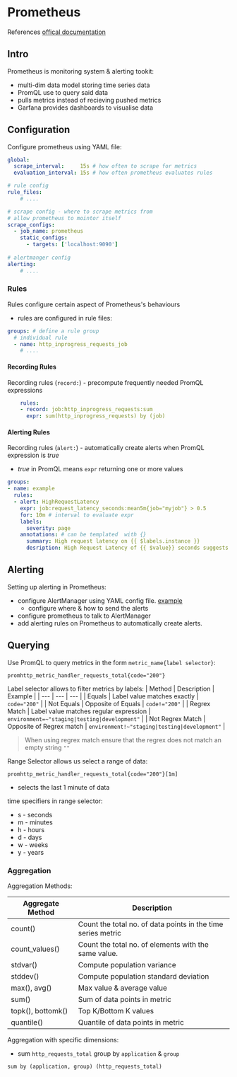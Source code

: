 # Prometheus
References [offical documentation](https://prometheus.io/)

## Intro
Prometheus is monitoring system & alerting tookit:
- multi-dim data model storing time series data
- PromQL use to query said data
- pulls metrics instead of recieving pushed metrics
- Garfana provides dashboards to visualise data

## Configuration
Configure prometheus using YAML file:
```yaml
global:
  scrape_interval:     15s # how often to scrape for metrics 
  evaluation_interval: 15s # how often prometheus evaluates rules

# rule config
rule_files:
    # ....

# scrape config - where to scrape metrics from
# allow prometheus to mointor itself
scrape_configs:
  - job_name: prometheus
    static_configs:
      - targets: ['localhost:9090']
    
# alertmanger config
alerting:
    # ....
```

### Rules
Rules configure certain aspect of Prometheus's behaviours
- rules are configured in rule files:
```yaml
groups: # define a rule group
  # individual rule
  - name: http_inprogress_requests_job
    # ....

```

#### Recording Rules
Recording rules (`record:`) - precompute frequently needed PromQL expressions
```yaml
    rules:
    - record: job:http_inprogress_requests:sum
      expr: sum(http_inprogress_requests) by (job)
```

#### Alerting Rules
Recording rules (`alert:`) - automatically create alerts when PromQL expression is _true_
- _true_ in PromQL means `expr` returning one or more values

```yaml
groups:
- name: example
  rules:
  - alert: HighRequestLatency
    expr: job:request_latency_seconds:mean5m{job="myjob"} > 0.5
    for: 10m # interval to evaluate expr
    labels:
      severity: page
    annotations: # can be templated  with {}
      summary: High request latency on {{ $labels.instance }}
      desription: High Request Latency of {{ $value}} seconds suggests that {{ $labels.instance }} are overloaded.
```

## Alerting
Setting up alerting in Prometheus:
- configure AlertManager using YAML config file. [example](https://github.com/prometheus/prometheus/blob/release-2.16/config/testdata/conf.good.yml)
    - configure where &amp; how to send the alerts
- configure prometheus to talk to AlertManager
- add alerting rules on Prometheus to automatically create alerts.

## Querying
Use PromQL to query metrics in the form `metric_name{label selector}`:
```promql
promhttp_metric_handler_requests_total{code="200"}
```

Label selector allows to filter metrics by labels:
| Method | Description | Example |
| --- | --- | --- |
| Equals | Label value matches exactly | `code="200"` |
| Not Equals | Opposite of Equals | `code!="200"` |
| Regrex Match | Label value matches regular expression | `environment=~"staging|testing|development"` |
| Not Regrex Match | Opposite of Regrex match | `environment!~"staging|testing|development"` |

> When using regrex match ensure that the regrex does not match an empty string `""`

Range Selector allows us select a range of data:
```promql
promhttp_metric_handler_requests_total{code="200"}[1m]
```
- selects the last 1 minute of data

time specifiers in range selector:
- s - seconds
- m - minutes
- h - hours
- d - days
- w - weeks
- y - years

### Aggregation
Aggregation Methods:

| Aggregate Method | Description |
| --- | --- |
| count() | Count the total no. of data points in the time series metric |
| count_values() | Count the total no. of elements with the same value. |
| stdvar() | Compute population variance |
| stddev() | Compute population standard deviation |
| max(), avg()  | Max value & average value |
| sum() | Sum of data points in metric |
| topk(), bottomk() | Top K/Bottom K values |
| quantile() | Quantile of data points in metric |

Aggregation with specific dimensions:
- sum `http_requests_total` group by `application`  &amp; `group`
```promql
sum by (application, group) (http_requests_total)
```
